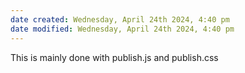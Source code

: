 ```yaml
---
date created: Wednesday, April 24th 2024, 4:40 pm
date modified: Wednesday, April 24th 2024, 4:40 pm
---
```


This is mainly done with publish.js and publish.css